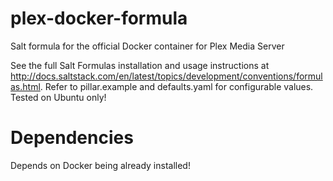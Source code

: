 # plex-docker-formula
Salt formula for the official Docker container for Plex Media Server

See the full Salt Formulas installation and usage instructions at
http://docs.saltstack.com/en/latest/topics/development/conventions/formulas.html.
Refer to pillar.example and defaults.yaml for configurable values.
Tested on Ubuntu only!

# Dependencies
Depends on Docker being already installed!
